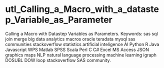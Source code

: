 # utl_Calling_a_Macro_with_a_datastep_Variable_as_Parameter
Calling a Macro with Datastep Variables as Parameters.  Keywords: sas sql join merge big data analytics macros oracle teradata mysql sas communities stackoverflow statistics artificial inteligence AI Python R Java Javascript WPS Matlab SPSS Scala Perl C C# Excel MS Access JSON graphics maps NLP natural language processing machine learning igraph DOSUBL DOW loop stackoverflow SAS community.
